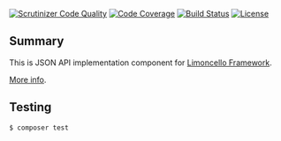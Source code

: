 [![Scrutinizer Code Quality](https://scrutinizer-ci.com/g/limoncello-php-dist/flute/badges/quality-score.png?b=master)](https://scrutinizer-ci.com/g/limoncello-php-dist/flute/?branch=master)
[![Code Coverage](https://scrutinizer-ci.com/g/limoncello-php-dist/flute/badges/coverage.png?b=master)](https://scrutinizer-ci.com/g/limoncello-php-dist/flute/?branch=master)
[![Build Status](https://travis-ci.org/limoncello-php-dist/flute.svg?branch=master)](https://travis-ci.org/limoncello-php-dist/flute)
[![License](https://img.shields.io/packagist/l/limoncello-php/flute.svg)](https://packagist.org/packages/limoncello-php/flute)

## Summary

This is JSON API implementation component for [Limoncello Framework](https://github.com/limoncello-php/framework).

[More info](https://github.com/limoncello-php/framework).

## Testing

```bash
$ composer test
```
